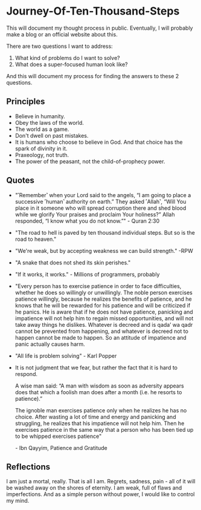# Journey-Of-Ten-Thousand-Steps

This will document my thought process in public. Eventually, I will probably make a blog or an official website about this. 

There are two questions I want to address:
 1. What kind of problems do I want to solve?
 2. What does a super-focused human look like?

And this will document my process for finding the answers to these 2 questions.

## Principles
- Believe in humanity.
- Obey the laws of the world.
- The world as a game.
- Don't dwell on past mistakes.
- It is humans who choose to believe in God. And that choice has the spark of divinity in it.
- Praxeology, not truth.
- The power of the peasant, not the child-of-prophecy power.

## Quotes
- "˹Remember˺ when your Lord said to the angels, “I am going to place a successive ˹human˺ authority on earth.” They asked ˹Allah˺, “Will You place in it someone who will spread corruption there and shed blood while we glorify Your praises and proclaim Your holiness?” Allah responded, “I know what you do not know.”" - Quran 2:30
- "The road to hell is paved by ten thousand individual steps. But so is the road to heaven."
- "We're weak, but by accepting weakness we can build strength." -RPW
- "A snake that does not shed its skin perishes."
- "If it works, it works." - Millions of programmers, probably
- "Every person has to exercise patience in order to face difficulties, whether he does so
willingly or unwillingly. The noble person exercises patience willingly, because he
realizes the benefits of patience, and he knows that he will be rewarded for his patience
and will be criticized if he panics. He is aware that if he does not have patience,
panicking and impatience will not help him to regain missed opportunities, and will not
take away things he dislikes. Whatever is decreed and is qada’ wa qadr cannot be
prevented from happening, and whatever is decreed not to happen cannot be made to
happen. So an attitude of impatience and panic actually causes harm.
- "All life is problem solving" - Karl Popper
- It is not judgment that we fear, but rather the fact that it is hard to respond.

  A wise man said: “A man with wisdom as soon as adversity appears does that which a
foolish man does after a month (i.e. he resorts to patience).”

  The ignoble man exercises patience only when he realizes he has no choice. After
wasting a lot of time and energy and panicking and struggling, he realizes that his
impatience will not help him. Then he exercises patience in the same way that a person
who has been tied up to be whipped exercises patience"

  \- Ibn Qayyim, Patience and Gratitude

## Reflections
I am just a mortal, really. That is all I am. Regrets, sadness, pain - all of it will be washed away on the shores of eternity. I am weak, full of flaws and imperfections. And as a simple person without power, I would like to control my mind.
